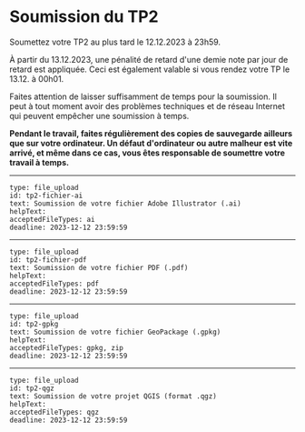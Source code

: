 # Soumission du TP2

Soumettez votre TP2 au plus tard le 12.12.2023 à 23h59.

À partir du 13.12.2023, une pénalité de retard d'une demie note par jour de retard est appliquée. Ceci est également valable si vous rendez votre TP le 13.12. à 00h01.

Faites attention de laisser suffisamment de temps pour la soumission. Il peut à tout moment avoir des problèmes techniques et de réseau Internet qui peuvent empêcher une soumission à temps.

**Pendant le travail, faites régulièrement des copies de sauvegarde ailleurs que sur votre ordinateur. Un défaut d'ordinateur ou autre malheur est vite arrivé, et même dans ce cas, vous êtes responsable de soumettre votre travail à temps.**

---

```content
type: file_upload
id: tp2-fichier-ai
text: Soumission de votre fichier Adobe Illustrator (.ai)
helpText:
acceptedFileTypes: ai
deadline: 2023-12-12 23:59:59
```

---

```content
type: file_upload
id: tp2-fichier-pdf
text: Soumission de votre fichier PDF (.pdf)
helpText:
acceptedFileTypes: pdf
deadline: 2023-12-12 23:59:59
```

---


```content
type: file_upload
id: tp2-gpkg
text: Soumission de votre fichier GeoPackage (.gpkg)
helpText:
acceptedFileTypes: gpkg, zip
deadline: 2023-12-12 23:59:59
```

---


```content
type: file_upload
id: tp2-qgz
text: Soumission de votre projet QGIS (format .qgz)
helpText:
acceptedFileTypes: qgz
deadline: 2023-12-12 23:59:59
```

